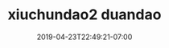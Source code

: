 ---
title: xiuchundao2 duandao
date: 2019-04-23T22:49:21-07:00
draft: false
location: 
img_url: https://cdn-image2.fengrin.me/2024-09-02-xiucundao2-duandao.jpeg
original_fn: ""
tags:
- 电影
- movie
- 绣春刀2

---